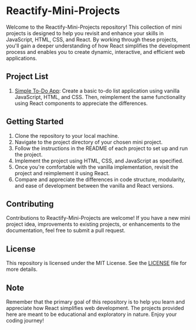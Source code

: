 # Reactify-Mini-Projects

Welcome to the Reactify-Mini-Projects repository! This collection of mini projects is designed to help you revisit and enhance your skills in JavaScript, HTML, CSS, and React. By working through these projects, you'll gain a deeper understanding of how React simplifies the development process and enables you to create dynamic, interactive, and efficient web applications.

## Project List

<!-- example -->

1. [Simple To-Do App](./simple-todo-app/): Create a basic to-do list application using vanilla JavaScript, HTML, and CSS. Then, reimplement the same functionality using React components to appreciate the differences.

## Getting Started

1. Clone the repository to your local machine.
2. Navigate to the project directory of your chosen mini project.
3. Follow the instructions in the README of each project to set up and run the project.
4. Implement the project using HTML, CSS, and JavaScript as specified.
5. Once you're comfortable with the vanilla implementation, revisit the project and reimplement it using React.
6. Compare and appreciate the differences in code structure, modularity, and ease of development between the vanilla and React versions.

## Contributing

Contributions to Reactify-Mini-Projects are welcome! If you have a new mini project idea, improvements to existing projects, or enhancements to the documentation, feel free to submit a pull request.

## License

This repository is licensed under the MIT License. See the [LICENSE](./LICENSE) file for more details.

## Note

Remember that the primary goal of this repository is to help you learn and appreciate how React simplifies web development. The projects provided here are meant to be educational and exploratory in nature. Enjoy your coding journey!

